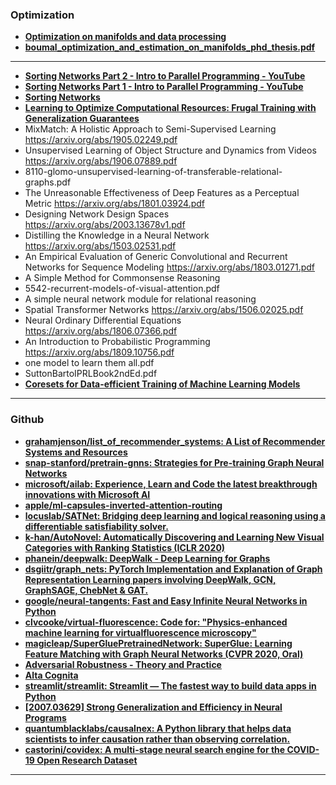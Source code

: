 ### Optimization

- [**Optimization on manifolds and data processing**](http://www.math.le.ac.uk/people/ag153/homepage/sepulchre.pdf)
- [**boumal_optimization_and_estimation_on_manifolds_phd_thesis.pdf**](https://web.math.princeton.edu/~nboumal/papers/boumal_optimization_and_estimation_on_manifolds_phd_thesis.pdf)

---

- [**Sorting Networks Part 2 - Intro to Parallel Programming - YouTube**](https://www.youtube.com/watch?v=s7U3hJao4-Y)
- [**Sorting Networks Part 1 - Intro to Parallel Programming - YouTube**](https://www.youtube.com/watch?v=UzdwAyfvcfY)
- [**Sorting Networks**](https://www.cs.brandeis.edu/~hugues/sorting_networks.html)
- [**Learning to Optimize Computational Resources: Frugal Training with Generalization Guarantees**](https://arxiv.org/abs/1905.10819.pdf)
- MixMatch: A Holistic Approach to Semi-Supervised Learning https://arxiv.org/abs/1905.02249.pdf
- Unsupervised Learning of Object Structure and Dynamics from Videos https://arxiv.org/abs/1906.07889.pdf
- 8110-glomo-unsupervised-learning-of-transferable-relational-graphs.pdf
- The Unreasonable Effectiveness of Deep Features as a Perceptual Metric https://arxiv.org/abs/1801.03924.pdf
- Designing Network Design Spaces https://arxiv.org/abs/2003.13678v1.pdf
- Distilling the Knowledge in a Neural Network https://arxiv.org/abs/1503.02531.pdf
- An Empirical Evaluation of Generic Convolutional and Recurrent Networks for Sequence Modeling https://arxiv.org/abs/1803.01271.pdf
- A Simple Method for Commonsense Reasoning
- 5542-recurrent-models-of-visual-attention.pdf
- A simple neural network module for relational reasoning
- Spatial Transformer Networks https://arxiv.org/abs/1506.02025.pdf
- Neural Ordinary Differential Equations https://arxiv.org/abs/1806.07366.pdf
- An Introduction to Probabilistic Programming https://arxiv.org/abs/1809.10756.pdf
- one model to learn them all.pdf
- SuttonBartoIPRLBook2ndEd.pdf
- [**Coresets for Data-efficient Training of Machine Learning Models**](https://arxiv.org/abs/1906.01827.pdf)

---

### Github

- [**grahamjenson/list_of_recommender_systems: A List of Recommender Systems and Resources**](https://github.com/grahamjenson/list_of_recommender_systems)
- [**snap-stanford/pretrain-gnns: Strategies for Pre-training Graph Neural Networks**](https://github.com/snap-stanford/pretrain-gnns)
- [**microsoft/ailab: Experience, Learn and Code the latest breakthrough innovations with Microsoft AI**](https://github.com/microsoft/ailab)
- [**apple/ml-capsules-inverted-attention-routing**](https://github.com/apple/ml-capsules-inverted-attention-routing)
- [**locuslab/SATNet: Bridging deep learning and logical reasoning using a differentiable satisfiability solver.**](https://github.com/locuslab/SATNet)
- [**k-han/AutoNovel: Automatically Discovering and Learning New Visual Categories with Ranking Statistics (ICLR 2020)**](https://github.com/k-han/AutoNovel)
- [**phanein/deepwalk: DeepWalk - Deep Learning for Graphs**](https://github.com/phanein/deepwalk)
- [**dsgiitr/graph_nets: PyTorch Implementation and Explanation of Graph Representation Learning papers involving DeepWalk, GCN, GraphSAGE, ChebNet & GAT.**](https://github.com/dsgiitr/graph_nets)
- [**google/neural-tangents: Fast and Easy Infinite Neural Networks in Python**](https://github.com/google/neural-tangents)
- [**clvcooke/virtual-fluorescence: Code for: "Physics-enhanced machine learning for virtualfluorescence microscopy"**](https://github.com/clvcooke/virtual-fluorescence)
- [**magicleap/SuperGluePretrainedNetwork: SuperGlue: Learning Feature Matching with Graph Neural Networks (CVPR 2020, Oral)**](https://github.com/magicleap/SuperGluePretrainedNetwork)
- [**Adversarial Robustness - Theory and Practice**](https://adversarial-ml-tutorial.org/)
- [**Alta Cognita**](https://deep.ghost.io/)
- [**streamlit/streamlit: Streamlit — The fastest way to build data apps in Python**](https://github.com/streamlit/streamlit)
- [**[2007.03629] Strong Generalization and Efficiency in Neural Programs**](https://arxiv.org/abs/2007.03629)
- [**quantumblacklabs/causalnex: A Python library that helps data scientists to infer causation rather than observing correlation.**](https://github.com/quantumblacklabs/causalnex)
- [**castorini/covidex: A multi-stage neural search engine for the COVID-19 Open Research Dataset**](https://github.com/castorini/covidex)

---
